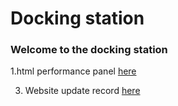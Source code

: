 # Docking station

### Welcome to the docking station

1.html performance panel
[here](html_en)

3. Website update record
[here](gx_en)
